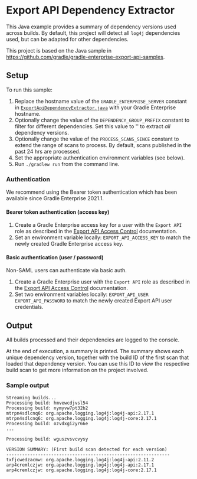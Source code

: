 # Export API Dependency Extractor

This Java example provides a summary of dependency versions used across builds.
By default, this project will detect all `log4j` dependencies used, but can be adapted for other dependencies.

This project is based on the Java sample in https://github.com/gradle/gradle-enterprise-export-api-samples.

## Setup

To run this sample:

1. Replace the hostname value of the `GRADLE_ENTERPRISE_SERVER` constant in [`ExportApiDependencyExtractor.java`][ExportApiDependencyExtractor] with your Gradle Enterprise hostname.
2. Optionally change the value of the `DEPENDENCY_GROUP_PREFIX` constant to filter for different dependencies. Set this value to '' to extract _all_ dependency versions.
3. Optionally change the value of the `PROCESS_SCANS_SINCE` constant to extend the range of scans to process. By default, scans published in the past 24 hrs are processed.
4. Set the appropriate authentication environment variables (see below).
5. Run `./gradlew run` from the command line.

### Authentication

We recommend using the Bearer token authentication which has been available since Gradle Enterprise 2021.1.

#### Bearer token authentication (access key)

1. Create a Gradle Enterprise access key for a user with the `Export API` role as described in the [Export API Access Control] documentation.
2. Set an environment variable locally: `EXPORT_API_ACCESS_KEY` to match the newly created Gradle Enterprise access key.

#### Basic authentication (user / password)

Non-SAML users can authenticate via basic auth.

1. Create a Gradle Enterprise user with the `Export API` role as described in the [Export API Access Control] documentation.
2. Set two environment variables locally: `EXPORT_API_USER` `EXPORT_API_PASSWORD` to match the newly created Export API user credentials.

## Output

All builds processed and their dependencies are logged to the console.

At the end of execution, a summary is printed. The summary shows each unique dependency version, together with the build ID
of the first scan that loaded that dependency version. You can use this ID to view the respective build scan to get
more information on the project involved.

### Sample output
```
Streaming builds...
Processing build: hmvewcdjvsl54
Processing build: nymyvw7pt32b2
mtrpn4sdlcnq6: org.apache.logging.log4j:log4j-api:2.17.1
mtrpn4sdlcnq6: org.apache.logging.log4j:log4j-core:2.17.1
Processing build: ozvdxgi2yr66e
...

Processing build: wguszvsvcvysy

VERSION SUMMARY: (First build scan detected for each version)
--------------------------------------------------------------
txfjcwedzacmw: org.apache.logging.log4j:log4j-api:2.11.2
arp4cremlczjw: org.apache.logging.log4j:log4j-api:2.17.1
arp4cremlczjw: org.apache.logging.log4j:log4j-core:2.17.1
```

[ExportApiDependencyExtractor]: src/main/java/com/gradle/enterprise/export/ExportApiDependencyExtractor.java
[Export API Access Control]: https://docs.gradle.com/enterprise/export-api/#access_control
